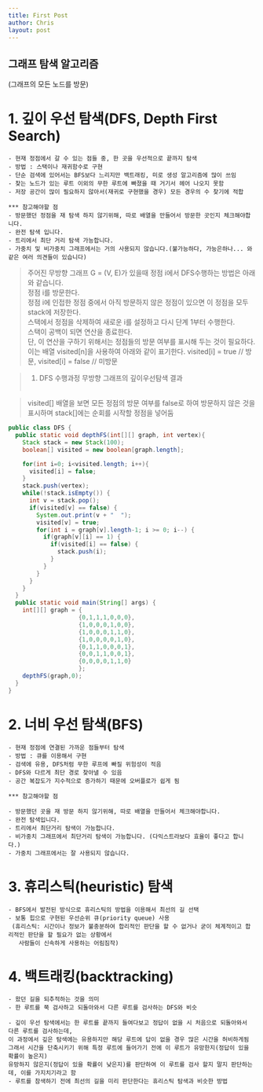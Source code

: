```yaml
---
title: First Post
author: Chris
layout: post
---
```



## 그래프 탐색 알고리즘
(그래프의 모든 노드를 방문)

# 1. 깊이 우선 탐색(DFS, Depth First Search)
    - 현재 정점에서 갈 수 있는 점들 중, 한 곳을 우선적으로 끝까지 탐색
    - 방법 : 스택이나 재귀함수로 구현
    - 단순 검색에 있어서는 BFS보다 느리지만 백트래킹, 미로 생성 알고리즘에 많이 쓰임
    - 찾는 노드가 있는 루트 이외의 무한 루트에 빠졌을 때 거기서 헤어 나오지 못함
    - 저장 공간이 많이 필요하지 않아서(재귀로 구현했을 경우) 모든 경우의 수 찾기에 적합

    *** 참고해야할 점
    - 방문했던 정점을 재 탐색 하지 않기위해, 따로 배열을 만들어서 방문한 곳인지 체크해야합니다.
    - 완전 탐색 입니다.
    - 트리에서 최단 거리 탐색 가능합니다.
    - 가중치 및 비가중치 그래프에서는 거의 사용되지 않습니다.(불가능하다, 가능은하나... 와 같은 여러 의견들이 있습니다)

> 주어진 무방향 그래프 G = (V, E)가 있을때 정점 i에서 DFS수행하는 방법은 아래와 같습니다.  
> 정점 i를 방문한다.  
> 정점 i에 인접한 정점 중에서 아직 방문하지 않은 정점이 있으면 이 정점을 모두 stack에 저장한다.  
> 스택에서 정점을 삭제하여 새로운 i를 설정하고 다시 단계 1부터 수행한다.  
> 스택이 공백이 되면 연산을 종료한다.  
> 단, 이 연산을 구하기 위해서는 정점들의 방문 여부를 표시해 두는 것이 필요하다. 이는 배열 visited[n]을 사용하여 아래와 같이 표기한다.
> visited[i] = true // 방문, visited[i] = false // 미방문  

> 1) DFS 수행과정
> 무방향 그래프의 깊이우선탐색 결과<br>
> <span class="image center"><img src="{{ 'assets/images/dfs_1.png' | relative_url }}" alt="" /></span><br>

> visited[] 배열을 보면 모든 정점의 방문 여부를 false로 하여 방문하지 않은 것을 표시하며 stack[]에는 순회를 시작할 정점을 넣어둠
> <span class="image center"><img src="{{ 'assets/images/dfs_2.png' | relative_url }}" alt="" /></span><br>




```java
public class DFS {
  public static void depthFS(int[][] graph, int vertex){
    Stack stack = new Stack(100);
    boolean[] visited = new boolean[graph.length];

    for(int i=0; i<visited.length; i++){
      visited[i] = false;
    }
    stack.push(vertex);
    while(!stack.isEmpty()) {
      int v = stack.pop();
      if(visited[v] == false) {
        System.out.print(v + "  ");
        visited[v] = true;
        for(int i = graph[v].length-1; i >= 0; i--) {
          if(graph[v][i] == 1) {
            if(visited[i] == false) {
              stack.push(i);
            }
          }
        }
      }
    }
  }
  public static void main(String[] args) {
    int[][] graph = {
                    {0,1,1,1,0,0,0},
                    {1,0,0,0,1,0,0},
                    {1,0,0,0,1,1,0},
                    {1,0,0,0,0,1,0},
                    {0,1,1,0,0,0,1},
                    {0,0,1,1,0,0,1},
                    {0,0,0,0,1,1,0}
                    };
    depthFS(graph,0);
  }
}
```

# 2. 너비 우선 탐색(BFS)
    - 현재 정점에 연결된 가까운 점들부터 탐색
    - 방법 : 큐를 이용해서 구현
    - 검색에 유용, DFS처럼 무한 루프에 빠질 위험성이 적음
    - DFS와 다르게 최단 경로 찾아낼 수 있음
    - 공간 복잡도가 지수적으로 증가하기 때문에 오버플로가 쉽게 됨

    *** 참고해야할 점

    - 방문했던 곳을 재 방문 하지 않기위해, 따로 배열을 만들어서 체크해야합니다.
    - 완전 탐색입니다.
    - 트리에서 최단거리 탐색이 가능합니다.
    - 비가중치 그래프에서 최단거리 탐색이 가능합니다. (다익스트라보다 효율이 좋다고 합니다.)
    - 가중치 그래프에서는 잘 사용되지 않습니다.


# 3. 휴리스틱(heuristic) 탐색
    - BFS에서 발전된 방식으로 휴리스틱의 방법을 이용해서 최선의 길 선택
    - 보통 힙으로 구현된 우선순위 큐(priority queue) 사용
     (휴리스틱: 시간이나 정보가 불충분하여 합리적인 판단을 할 수 없거나 굳이 체계적이고 합리적인 판단을 할 필요가 없는 상황에서
       사람들이 신속하게 사용하는 어림짐작)


# 4. 백트래킹(backtracking)
    - 왔던 길을 되추적하는 것을 의미
    - 한 루트를 쭉 검사하고 되돌아와서 다른 루트를 검사하는 DFS와 비슷

    - 깊이 우선 탐색에서는 한 루트를 끝까지 들여다보고 정답이 없을 시 처음으로 되돌아와서 다른 루트를 검사하는데,
    이 과정에서 깊은 탐색에는 유용하지만 해당 루트에 답이 없을 경우 많은 시간을 허비하게됨
    그래서 시간을 단축시키기 위해 특정 루트에 들어가기 전에 이 루트가 유망한지(정답이 있을 확률이 높은지)
    유망하지 않은지(정답이 있을 확률이 낮은지)를 판단하여 이 루트를 검사 할지 말지 판단하는데, 이를 가지치기라고 함
    - 루트를 참색하기 전에 최선의 길을 미리 판단한다는 휴리스틱 탐색과 비슷한 방법
